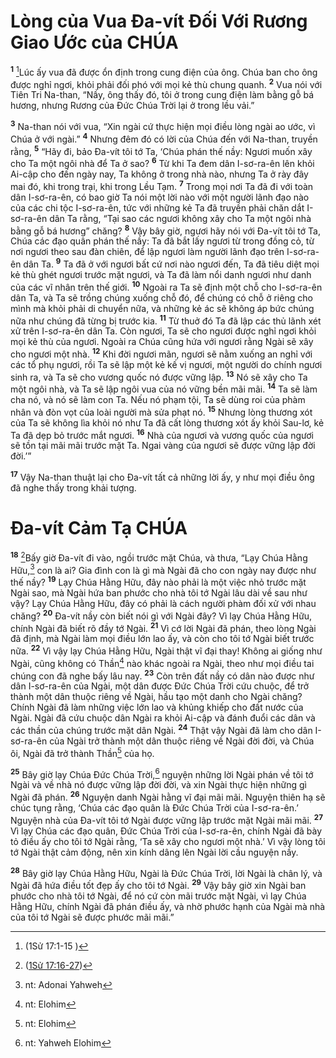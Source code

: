 # Lòng của Vua Ða-vít Ðối Với Rương Giao Ước của CHÚA
<sup><b>1</b></sup> [^1@-a5bdbb05-bcfe-4d3f-bd06-497d01c40074]Lúc ấy vua đã được ổn định trong cung điện của ông. Chúa ban cho ông được nghỉ ngơi, khỏi phải đối phó với mọi kẻ thù chung quanh. <sup><b>2</b></sup> Vua nói với Tiên Tri Na-than, “Nầy, ông thấy đó, tôi ở trong cung điện làm bằng gỗ bá hương, nhưng Rương của Ðức Chúa Trời lại ở trong lều vải.”

<sup><b>3</b></sup> Na-than nói với vua, “Xin ngài cứ thực hiện mọi điều lòng ngài ao ước, vì Chúa ở với ngài.” <sup><b>4</b></sup> Nhưng đêm đó có lời của Chúa đến với Na-than, truyền rằng, <sup><b>5</b></sup> “Hãy đi, bảo Ða-vít tôi tớ Ta, ‘Chúa phán thế nầy: Ngươi muốn xây cho Ta một ngôi nhà để Ta ở sao? <sup><b>6</b></sup> Từ khi Ta đem dân I-sơ-ra-ên lên khỏi Ai-cập cho đến ngày nay, Ta không ở trong nhà nào, nhưng Ta ở rày đây mai đó, khi trong trại, khi trong Lều Tạm. <sup><b>7</b></sup> Trong mọi nơi Ta đã đi với toàn dân I-sơ-ra-ên, có bao giờ Ta nói một lời nào với một người lãnh đạo nào của các chi tộc I-sơ-ra-ên, tức với những kẻ Ta đã truyền phải chăn dắt I-sơ-ra-ên dân Ta rằng, “Tại sao các ngươi không xây cho Ta một ngôi nhà bằng gỗ bá hương” chăng? <sup><b>8</b></sup> Vậy bây giờ, ngươi hãy nói với Ða-vít tôi tớ Ta, Chúa các đạo quân phán thế nầy: Ta đã bắt lấy ngươi từ trong đồng cỏ, từ nơi ngươi theo sau đàn chiên, để lập ngươi làm người lãnh đạo trên I-sơ-ra-ên dân Ta. <sup><b>9</b></sup> Ta đã ở với ngươi bất cứ nơi nào ngươi đến, Ta đã tiêu diệt mọi kẻ thù ghét ngươi trước mặt ngươi, và Ta đã làm nổi danh ngươi như danh của các vĩ nhân trên thế giới. <sup><b>10</b></sup> Ngoài ra Ta sẽ định một chỗ cho I-sơ-ra-ên dân Ta, và Ta sẽ trồng chúng xuống chỗ đó, để chúng có chỗ ở riêng cho mình mà khỏi phải di chuyển nữa, và những kẻ ác sẽ không áp bức chúng nữa như chúng đã từng bị trước kia. <sup><b>11</b></sup> Từ thuở đó Ta đã lập các thủ lãnh xét xử trên I-sơ-ra-ên dân Ta. Còn ngươi, Ta sẽ cho ngươi được nghỉ ngơi khỏi mọi kẻ thù của ngươi. Ngoài ra Chúa cũng hứa với ngươi rằng Ngài sẽ xây cho ngươi một nhà. <sup><b>12</b></sup> Khi đời ngươi mãn, ngươi sẽ nằm xuống an nghỉ với các tổ phụ ngươi, rồi Ta sẽ lập một kẻ kế vị ngươi, một người do chính ngươi sinh ra, và Ta sẽ cho vương quốc nó được vững lập. <sup><b>13</b></sup> Nó sẽ xây cho Ta một ngôi nhà, và Ta sẽ lập ngôi vua của nó vững bền mãi mãi. <sup><b>14</b></sup> Ta sẽ làm cha nó, và nó sẽ làm con Ta. Nếu nó phạm tội, Ta sẽ dùng roi của phàm nhân và đòn vọt của loài người mà sửa phạt nó. <sup><b>15</b></sup> Nhưng lòng thương xót của Ta sẽ không lìa khỏi nó như Ta đã cất lòng thương xót ấy khỏi Sau-lơ, kẻ Ta đã dẹp bỏ trước mắt ngươi. <sup><b>16</b></sup> Nhà của ngươi và vương quốc của ngươi sẽ tồn tại mãi mãi trước mặt Ta. Ngai vàng của ngươi sẽ được vững lập đời đời.’”

<sup><b>17</b></sup> Vậy Na-than thuật lại cho Ða-vít tất cả những lời ấy, y như mọi điều ông đã nghe thấy trong khải tượng.

# Ða-vít Cảm Tạ CHÚA
<sup><b>18</b></sup> [^2@-a5bdbb05-bcfe-4d3f-bd06-497d01c40074]Bấy giờ Ða-vít đi vào, ngồi trước mặt Chúa, và thưa, “Lạy Chúa Hằng Hữu,[^1-a5bdbb05-bcfe-4d3f-bd06-497d01c40074] con là ai? Gia đình con là gì mà Ngài đã cho con ngày nay được như thế nầy? <sup><b>19</b></sup> Lạy Chúa Hằng Hữu, đây nào phải là một việc nhỏ trước mặt Ngài sao, mà Ngài hứa ban phước cho nhà tôi tớ Ngài lâu dài về sau như vậy? Lạy Chúa Hằng Hữu, đây có phải là cách người phàm đối xử với nhau chăng? <sup><b>20</b></sup> Ða-vít nầy còn biết nói gì với Ngài đây? Vì lạy Chúa Hằng Hữu, chính Ngài đã biết rõ đầy tớ Ngài. <sup><b>21</b></sup> Vì cớ lời Ngài đã phán, theo lòng Ngài đã định, mà Ngài làm mọi điều lớn lao ấy, và còn cho tôi tớ Ngài biết trước nữa. <sup><b>22</b></sup> Vì vậy lạy Chúa Hằng Hữu, Ngài thật vĩ đại thay! Không ai giống như Ngài, cũng không có Thần[^2-a5bdbb05-bcfe-4d3f-bd06-497d01c40074] nào khác ngoài ra Ngài, theo như mọi điều tai chúng con đã nghe bấy lâu nay. <sup><b>23</b></sup> Còn trên đất nầy có dân nào được như dân I-sơ-ra-ên của Ngài, một dân được Ðức Chúa Trời cứu chuộc, để trở thành một dân thuộc riêng về Ngài, hầu tạo một danh cho Ngài chăng? Chính Ngài đã làm những việc lớn lao và khủng khiếp cho đất nước của Ngài. Ngài đã cứu chuộc dân Ngài ra khỏi Ai-cập và đánh đuổi các dân và các thần của chúng trước mặt dân Ngài. <sup><b>24</b></sup> Thật vậy Ngài đã làm cho dân I-sơ-ra-ên của Ngài trở thành một dân thuộc riêng về Ngài đời đời, và Chúa ôi, Ngài đã trở thành Thần[^3-a5bdbb05-bcfe-4d3f-bd06-497d01c40074] của họ.

<sup><b>25</b></sup> Bây giờ lạy Chúa Ðức Chúa Trời,[^4-a5bdbb05-bcfe-4d3f-bd06-497d01c40074] nguyện những lời Ngài phán về tôi tớ Ngài và về nhà nó được vững lập đời đời, và xin Ngài thực hiện những gì Ngài đã phán. <sup><b>26</b></sup> Nguyện danh Ngài hằng vĩ đại mãi mãi. Nguyện thiên hạ sẽ chúc tụng rằng, ‘Chúa các đạo quân là Ðức Chúa Trời của I-sơ-ra-ên.’ Nguyện nhà của Ða-vít tôi tớ Ngài được vững lập trước mặt Ngài mãi mãi. <sup><b>27</b></sup> Vì lạy Chúa các đạo quân, Ðức Chúa Trời của I-sơ-ra-ên, chính Ngài đã bày tỏ điều ấy cho tôi tớ Ngài rằng, ‘Ta sẽ xây cho ngươi một nhà.’ Vì vậy lòng tôi tớ Ngài thật cảm động, nên xin kính dâng lên Ngài lời cầu nguyện nầy.

<sup><b>28</b></sup> Bây giờ lạy Chúa Hằng Hữu, Ngài là Ðức Chúa Trời, lời Ngài là chân lý, và Ngài đã hứa điều tốt đẹp ấy cho tôi tớ Ngài. <sup><b>29</b></sup> Vậy bây giờ xin Ngài ban phước cho nhà tôi tớ Ngài, để nó cứ còn mãi trước mặt Ngài, vì lạy Chúa Hằng Hữu, chính Ngài đã phán điều ấy, và nhờ phước hạnh của Ngài mà nhà của tôi tớ Ngài sẽ được phước mãi mãi.”

[^1-a5bdbb05-bcfe-4d3f-bd06-497d01c40074]: nt: Adonai Yahweh
[^2-a5bdbb05-bcfe-4d3f-bd06-497d01c40074]: nt: Elohim
[^3-a5bdbb05-bcfe-4d3f-bd06-497d01c40074]: nt: Elohim
[^4-a5bdbb05-bcfe-4d3f-bd06-497d01c40074]: nt: Yahweh Elohim
[^1@-a5bdbb05-bcfe-4d3f-bd06-497d01c40074]: (1Sử 17:1-15 )
[^2@-a5bdbb05-bcfe-4d3f-bd06-497d01c40074]: ([1Sử 17:16-27](/passage/?search=1Chr.17.16-1Chr.17.27\&version=BD2011))